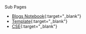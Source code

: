 Sub Pages
- [Blogs Notebook](/notebook){:target="_blank"}
- [Template](/template){:target="_blank"}
- [CSE](/cse){:target="_blank"}
